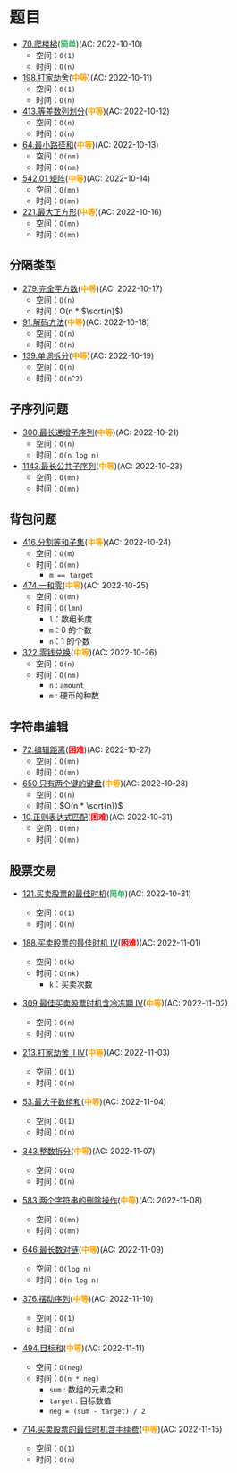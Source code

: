 # 题目

- [70.爬楼梯](/src/main/java/leetcode/dynamic_programming/sub0070/README.md)(<b style="color: #2db55d">简单</b>)(AC: 2022-10-10)
  - 空间：`O(1)`
  - 时间：`O(n)`
- [198.打家劫舍](/src/main/java/leetcode/dynamic_programming/sub0198/README.md)(<b style="color: orange">中等</b>)(AC: 2022-10-11)
  - 空间：`O(1)`
  - 时间：`O(n)`
- [413.等差数列划分](/src/main/java/leetcode/dynamic_programming/sub0413/README.md)(<b style="color: orange">中等</b>)(AC: 2022-10-12)
  - 空间：`O(n)`
  - 时间：`O(n)`
- [64.最小路径和](/src/main/java/leetcode/dynamic_programming/sub0064/README.md)(<b style="color: orange">中等</b>)(AC: 2022-10-13)
  - 空间：`O(nm)`
  - 时间：`O(nm)`
- [542.01 矩阵](/src/main/java/leetcode/dynamic_programming/sub0542/README.md)(<b style="color: orange">中等</b>)(AC: 2022-10-14)
  - 空间：`O(mn)`
  - 时间：`O(mn)`
- [221.最大正方形](/src/main/java/leetcode/dynamic_programming/sub0221/README.md)(<b style="color: orange">中等</b>)(AC: 2022-10-16)
  - 空间：`O(mn)`
  - 时间：`O(mn)`

## 分隔类型

- [279.完全平方数](/src/main/java/leetcode/dynamic_programming/sub0279/README.md)(<b style="color: orange">中等</b>)(AC: 2022-10-17)
  - 空间：`O(n)`
  - 时间：O(n * $\sqrt{n}$)
- [91.解码方法](/src/main/java/leetcode/dynamic_programming/sub0091/README.md)(<b style="color: orange">中等</b>)(AC: 2022-10-18)
  - 空间：`O(n)`
  - 时间：`O(n)`
- [139.单词拆分](/src/main/java/leetcode/dynamic_programming/sub0139/README.md)(<b style="color: orange">中等</b>)(AC: 2022-10-19)
  - 空间：`O(n)`
  - 时间：`O(n^2)`

## 子序列问题

- [300.最长递增子序列](/src/main/java/leetcode/dynamic_programming/sub0300/README.md)(<b style="color: orange">中等</b>)(AC: 2022-10-21)
  - 空间：`O(n)`
  - 时间：`O(n log n)`
- [1143.最长公共子序列](/src/main/java/leetcode/dynamic_programming/sub1143/README.md)(<b style="color: orange">中等</b>)(AC: 2022-10-23)
  - 空间：`O(mn)`
  - 时间：`O(mn)`

## 背包问题

- [416.分割等和子集](/src/main/java/leetcode/dynamic_programming/sub0416/README.md)(<b style="color: orange">中等</b>)(AC: 2022-10-24)
  - 空间：`O(m)`
  - 时间：`O(mn)`
    - `m == target`
- [474.一和零](/src/main/java/leetcode/dynamic_programming/sub0474/README.md)(<b style="color: orange">中等</b>)(AC: 2022-10-25)
  - 空间：`O(mn)`
  - 时间：`O(lmn)`
    - `l`：数组长度
    - `m`：0 的个数
    - `n`：1 的个数
- [322.零钱兑换](/src/main/java/leetcode/dynamic_programming/sub0322/README.md)(<b style="color: orange">中等</b>)(AC: 2022-10-26)
  - 空间：`O(n)`
  - 时间：`O(nm)`
    - `n` : `amount`
    - `m` : 硬币的种数

## 字符串编辑

- [72.编辑距离](/src/main/java/leetcode/dynamic_programming/sub0072/README.md)(<b style="color: red">困难</b>)(AC: 2022-10-27)
  - 空间：`O(mn)`
  - 时间：`O(mn)`
- [650.只有两个键的键盘](/src/main/java/leetcode/dynamic_programming/sub0650/README.md)(<b style="color: orange">中等</b>)(AC: 2022-10-28)
  - 空间：`O(n)`
  - 时间：$O(n * \sqrt{n})$
- [10.正则表达式匹配](/src/main/java/leetcode/dynamic_programming/sub0010/README.md)(<b style="color: red">困难</b>)(AC: 2022-10-31)
  - 空间：`O(mn)`
  - 时间：`O(mn)`

## 股票交易

- [121.买卖股票的最佳时机](/src/main/java/leetcode/dynamic_programming/sub0121/README.md)(<b style="color: #2db55d">简单</b>)(AC: 2022-10-31)
  - 空间：`O(1)`
  - 时间：`O(n)`
- [188.买卖股票的最佳时机 IV](/src/main/java/leetcode/dynamic_programming/sub0188/README.md)(<b style="color: red">困难</b>)(AC: 2022-11-01)
  - 空间：`O(k)`
  - 时间：`O(nk)`
    - `k`：买卖次数
- [309.最佳买卖股票时机含冷冻期 IV](/src/main/java/leetcode/dynamic_programming/sub0309/README.md)(<b style="color: orange">中等</b>)(AC: 2022-11-02)
  - 空间：`O(n)`
  - 时间：`O(n)`

- [213.打家劫舍 II IV](/src/main/java/leetcode/dynamic_programming/sub0213/README.md)(<b style="color: orange">中等</b>)(AC: 2022-11-03)
  - 空间：`O(1)`
  - 时间：`O(n)`
- [53.最大子数组和](/src/main/java/leetcode/dynamic_programming/sub0053/README.md)(<b style="color: orange">中等</b>)(AC: 2022-11-04)
  - 空间：`O(1)`
  - 时间：`O(n)`
- [343.整数拆分](/src/main/java/leetcode/dynamic_programming/sub0343/README.md)(<b style="color: orange">中等</b>)(AC: 2022-11-07)
  - 空间：`O(n)`
  - 时间：`O(n)`
- [583.两个字符串的删除操作](/src/main/java/leetcode/dynamic_programming/sub0583/README.md)(<b style="color: orange">中等</b>)(AC: 2022-11-08)
  - 空间：`O(mn)`
  - 时间：`O(mn)`
- [646.最长数对链](/src/main/java/leetcode/dynamic_programming/sub0646/README.md)(<b style="color: orange">中等</b>)(AC: 2022-11-09)
  - 空间：`O(log n)`
  - 时间：`O(n log n)`
- [376.摆动序列](/src/main/java/leetcode/dynamic_programming/sub0376/README.md)(<b style="color: orange">中等</b>)(AC: 2022-11-10)
  - 空间：`O(1)`
  - 时间：`O(n)`
- [494.目标和](/src/main/java/leetcode/dynamic_programming/sub0494/README.md)(<b style="color: orange">中等</b>)(AC: 2022-11-11)
  - 空间：`O(neg)`
  - 时间：`O(n * neg)`
    - `sum` : 数组的元素之和
    - `target` : 目标数值
    - `neg = (sum - target) / 2`
- [714.买卖股票的最佳时机含手续费](/src/main/java/leetcode/dynamic_programming/sub0714/README.md)(<b style="color: orange">中等</b>)(AC: 2022-11-15)
  - 空间：`O(1)`
  - 时间：`O(n)`
